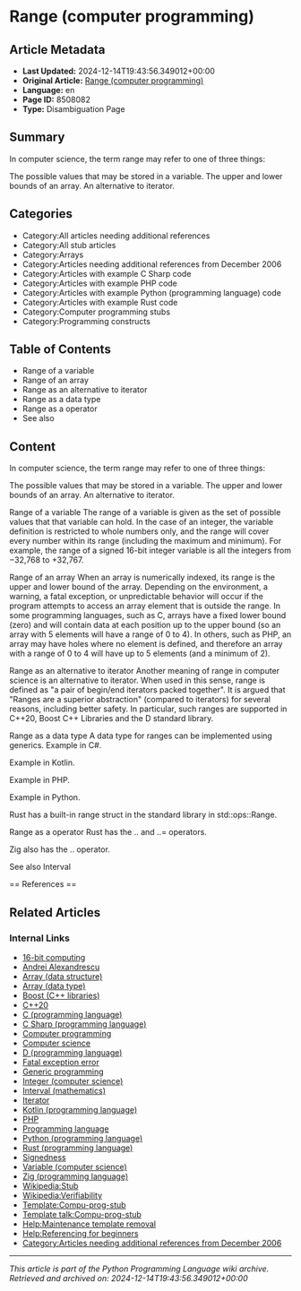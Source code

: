 # Range (computer programming)

## Article Metadata

- **Last Updated:** 2024-12-14T19:43:56.349012+00:00
- **Original Article:** [Range (computer programming)](https://en.wikipedia.org/wiki/Range_(computer_programming))
- **Language:** en
- **Page ID:** 8508082
- **Type:** Disambiguation Page

## Summary

In computer science, the term range may refer to one of three things:

The possible values that may be stored in a variable.
The upper and lower bounds of an array.
An alternative to iterator.

## Categories

- Category:All articles needing additional references
- Category:All stub articles
- Category:Arrays
- Category:Articles needing additional references from December 2006
- Category:Articles with example C Sharp code
- Category:Articles with example PHP code
- Category:Articles with example Python (programming language) code
- Category:Articles with example Rust code
- Category:Computer programming stubs
- Category:Programming constructs

## Table of Contents

- Range of a variable
- Range of an array
- Range as an alternative to iterator
- Range as a data type
- Range as a operator
- See also

## Content

In computer science, the term range may refer to one of three things:

The possible values that may be stored in a variable.
The upper and lower bounds of an array.
An alternative to iterator.

Range of a variable
The range of a variable is given as the set of possible values that that variable can hold. In the case of an integer, the variable definition is restricted to whole numbers only, and the range will cover every number within its range (including the maximum and minimum). For example, the range of a signed 16-bit integer variable is all the integers from −32,768 to +32,767.

Range of an array
When an array is numerically indexed, its range is the upper and lower bound of the array. Depending on the environment, a warning, a fatal exception, or unpredictable behavior will occur if the program attempts to access an array element that is outside the range. In some programming languages, such as C, arrays have a fixed lower bound (zero) and will contain data at each position up to the upper bound (so an array with 5 elements will have a range of 0 to 4). In others, such as PHP, an array may have holes where no element is defined, and therefore an array with a range of 0 to 4 will have up to 5 elements (and a minimum of 2).

Range as an alternative to iterator
Another meaning of range in computer science is an alternative to iterator. When used in this sense, range is defined as "a pair of begin/end iterators packed together". It is argued  that "Ranges are a superior abstraction" (compared to iterators) for several reasons, including better safety.
In particular, such ranges are supported in C++20, Boost C++ Libraries and the D standard library.

Range as a data type
A data type for ranges can be implemented using generics.
Example in C#.

Example in Kotlin.

Example in PHP.

Example in Python.

Rust has a built-in range struct in the standard library in std::ops::Range.

Range as a operator
Rust has the .. and ..= operators.

Zig also has the .. operator.

See also
Interval


== References ==

## Related Articles

### Internal Links

- [16-bit computing](https://en.wikipedia.org/wiki/16-bit_computing)
- [Andrei Alexandrescu](https://en.wikipedia.org/wiki/Andrei_Alexandrescu)
- [Array (data structure)](https://en.wikipedia.org/wiki/Array_(data_structure))
- [Array (data type)](https://en.wikipedia.org/wiki/Array_(data_type))
- [Boost (C++ libraries)](https://en.wikipedia.org/wiki/Boost_(C%2B%2B_libraries))
- [C++20](https://en.wikipedia.org/wiki/C%2B%2B20)
- [C (programming language)](https://en.wikipedia.org/wiki/C_(programming_language))
- [C Sharp (programming language)](https://en.wikipedia.org/wiki/C_Sharp_(programming_language))
- [Computer programming](https://en.wikipedia.org/wiki/Computer_programming)
- [Computer science](https://en.wikipedia.org/wiki/Computer_science)
- [D (programming language)](https://en.wikipedia.org/wiki/D_(programming_language))
- [Fatal exception error](https://en.wikipedia.org/wiki/Fatal_exception_error)
- [Generic programming](https://en.wikipedia.org/wiki/Generic_programming)
- [Integer (computer science)](https://en.wikipedia.org/wiki/Integer_(computer_science))
- [Interval (mathematics)](https://en.wikipedia.org/wiki/Interval_(mathematics))
- [Iterator](https://en.wikipedia.org/wiki/Iterator)
- [Kotlin (programming language)](https://en.wikipedia.org/wiki/Kotlin_(programming_language))
- [PHP](https://en.wikipedia.org/wiki/PHP)
- [Programming language](https://en.wikipedia.org/wiki/Programming_language)
- [Python (programming language)](https://en.wikipedia.org/wiki/Python_(programming_language))
- [Rust (programming language)](https://en.wikipedia.org/wiki/Rust_(programming_language))
- [Signedness](https://en.wikipedia.org/wiki/Signedness)
- [Variable (computer science)](https://en.wikipedia.org/wiki/Variable_(computer_science))
- [Zig (programming language)](https://en.wikipedia.org/wiki/Zig_(programming_language))
- [Wikipedia:Stub](https://en.wikipedia.org/wiki/Wikipedia:Stub)
- [Wikipedia:Verifiability](https://en.wikipedia.org/wiki/Wikipedia:Verifiability)
- [Template:Compu-prog-stub](https://en.wikipedia.org/wiki/Template:Compu-prog-stub)
- [Template talk:Compu-prog-stub](https://en.wikipedia.org/wiki/Template_talk:Compu-prog-stub)
- [Help:Maintenance template removal](https://en.wikipedia.org/wiki/Help:Maintenance_template_removal)
- [Help:Referencing for beginners](https://en.wikipedia.org/wiki/Help:Referencing_for_beginners)
- [Category:Articles needing additional references from December 2006](https://en.wikipedia.org/wiki/Category:Articles_needing_additional_references_from_December_2006)

---
_This article is part of the Python Programming Language wiki archive._
_Retrieved and archived on: 2024-12-14T19:43:56.349012+00:00_